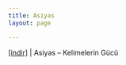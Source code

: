 ```yaml
---
title: Asiyas
layout: page

---
```

<a href="https://cloud.mail.ru/public/46e9c9f6c1ea/Asiyas%20-%20Kelimelerin%20G%C3%BCc%C3%BC" target="_blank">[indir]</a>   |   Asiyas &#8211; Kelimelerin Gücü